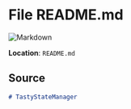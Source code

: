 <a id="_r_e_a_d_m_e_8md"></a>
# File README.md

![][Markdown]

**Location**: `README.md`





## Source

```markdown
# TastyStateManager
```

[public]: https://img.shields.io/badge/-public-brightgreen (public)
[C++]: https://img.shields.io/badge/language-C%2B%2B-blue (C++)
[static]: https://img.shields.io/badge/-static-lightgrey (static)
[private]: https://img.shields.io/badge/-private-red (private)
[Markdown]: https://img.shields.io/badge/language-Markdown-blue (Markdown)